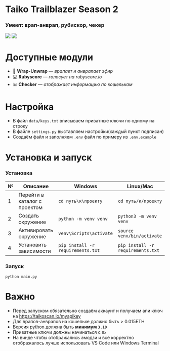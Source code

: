 # Taiko Trailblazer Season 2
### Умеет: врап-анврап, рубискор, чекер

<img src="https://i.postimg.cc/FK94q1Fm/photo-2024-11-19-14-38-09.jpg" /> 
<img src="https://i.postimg.cc/kMVBwYhs/photo-2024-11-19-14-38-14.jpg" /> 

# Доступные модули
* 💼 **Wrap-Unwrap** — _врапает и анврапает эфир_
* 💻 **Rubyscore** — _голосует на rubyscore.io_
* 📊 **Checker** — _отображает информацию по кошелькам_

# Настройка
* В файл `data/keys.txt` вписываем приватные ключи по одному на строку
* В файле `settings.py` выставляем настройки(каждый пункт подписан)
* Создаём файл и заполняем `.env` файл по примеру из `.env.example`

# Установка и запуск
### Установка

|  №  |           Описание            |             Windows                 |             Linux/Mac               |
|-----|-------------------------------|-------------------------------------|-------------------------------------|
|  1  | Перейти в каталог с проектом  | `cd путь\к\проекту`                 | `cd путь/к/проекту`                 |
|  2  | Создать окружение             | `python -m venv venv`               | `python3 -m venv venv`              |
|  3  | Активировать окружение        | `venv\Scripts\activate`             | `source venv/bin/activate`          |
|  4  | Установить зависимости        | `pip install -r requirements.txt`   | `pip install -r requirements.txt`   |

### Запуск
```
python main.py
```

# Важно
* Перед запуском обязательно создаём аккаунт и получаем апи ключ на https://taikoscan.io/myapikey
* Для врапов-анврапов на кошельке должно быть > 0.015ETH
* Версия [python](https://www.python.org/downloads/) должна быть **минимум `3.10`**
* Приватные ключи должны начинаться с `0x`
* На винде чтобы отображались эмодзи и всё корректно отображалось лучше использовать VS Code или Windows Terminal
